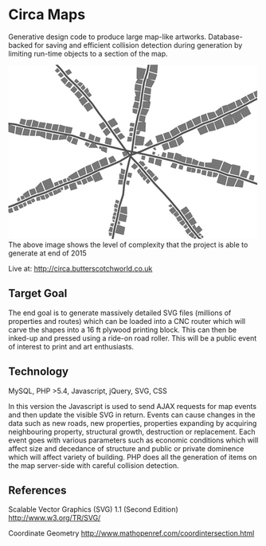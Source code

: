
# Circa Maps

Generative design code to produce large map-like artworks. Database-backed for saving and efficient collision detection during generation by limiting run-time objects to a section of the map. 

![Screenshot of Circa at end of 2015](/docs/screenshot-2015.jpg)
The above image shows the level of complexity that the project is able to generate at end of 2015

Live at: http://circa.butterscotchworld.co.uk



## Target Goal

The end goal is to generate massively detailed SVG files (millions of properties and routes) which can be loaded into a CNC router which will carve the shapes into a 16 ft plywood printing block. This can then be inked-up and pressed using a ride-on road roller. This will be a public event of interest to print and art enthusiasts. 



## Technology 

MySQL, PHP >5.4, Javascript, jQuery, SVG, CSS

In this version the Javascript is used to send AJAX requests for map events and then update the visible SVG in return. Events can cause changes in the data such as new roads, new properties, properties expanding by acquiring neighbouring property, structural growth, destruction or replacement. Each event goes with various parameters such as economic conditions which will affect size and decedance of structure and public or private dominence which will affect variety of building. PHP does all the generation of items on the map server-side with careful collision detection. 



## References

Scalable Vector Graphics (SVG) 1.1 (Second Edition) http://www.w3.org/TR/SVG/

Coordinate Geometry http://www.mathopenref.com/coordintersection.html 
